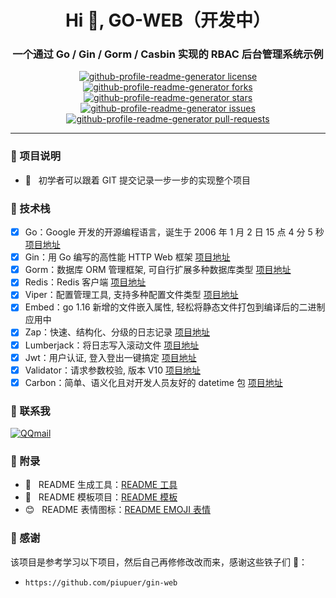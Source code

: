 <h1 align="center">Hi 👋, GO-WEB（开发中）</h1>
<h3 align="center">一个通过 Go / Gin / Gorm / Casbin 实现的 RBAC 后台管理系统示例</h3>
<p align="center">
<a href="https://github.com/goer3/go-web/blob/master/LICENSE" target="blank">
<img src="https://img.shields.io/github/license/goer3/go-web?style=flat-square" alt="github-profile-readme-generator license" />
</a>
<a href="https://github.com/goer3/go-web/fork" target="blank">
<img src="https://img.shields.io/github/forks/goer3/go-web?style=flat-square" alt="github-profile-readme-generator forks"/>
</a>
<a href="https://github.com/goer3/go-web/stargazers" target="blank">
<img src="https://img.shields.io/github/stars/goer3/go-web?style=flat-square" alt="github-profile-readme-generator stars"/>
</a>
<a href="https://github.com/goer3/go-web/issues" target="blank">
<img src="https://img.shields.io/github/issues/goer3/go-web?style=flat-square" alt="github-profile-readme-generator issues"/>
</a>
<a href="https://github.com/goer3/go-web/pulls" target="blank">
<img src="https://img.shields.io/github/issues-pr/goer3/go-web?style=flat-square" alt="github-profile-readme-generator pull-requests"/>
</a>
</p>

<hr>


### 🥳 项目说明

- 🤔 &nbsp; 初学者可以跟着 GIT 提交记录一步一步的实现整个项目

### 🔨 技术栈

- [x] Go：Google 开发的开源编程语言，诞生于 2006 年 1 月 2 日 15 点 4 分 5 秒 [项目地址](https://github.com/golang/go)
- [x] Gin：用 Go 编写的高性能 HTTP Web 框架 [项目地址](github.com/gin-gonic/gin)
- [x] Gorm：数据库 ORM 管理框架, 可自行扩展多种数据库类型 [项目地址](gorm.io/gorm)
- [x] Redis：Redis 客户端 [项目地址](https://github.com/redis/go-redis)
- [x] Viper：配置管理工具, 支持多种配置文件类型 [项目地址](github.com/spf13/viper)
- [x] Embed：go 1.16 新增的文件嵌入属性, 轻松将静态文件打包到编译后的二进制应用中
- [x] Zap：快速、结构化、分级的日志记录 [项目地址](go.uber.org/zap)
- [x] Lumberjack：将日志写入滚动文件 [项目地址](https://github.com/natefinch/lumberjack)
- [x] Jwt：用户认证, 登入登出一键搞定 [项目地址](github.com/appleboy/gin-jwt)
- [x] Validator：请求参数校验, 版本 V10 [项目地址](https://github.com/go-playground/validator)
- [x] Carbon：简单、语义化且对开发人员友好的 datetime 包 [项目地址](github.com/golang-module/carbon)

### 💬 联系我

[![QQmail](https://img.shields.io/badge/-1214966109@qq.com-006bed?style=flat-square&logo=Gmail&logoColor=white&link=mailto:1214966109@qq.com)](mailto:1214966109@qq.com)

### 📝 附录
- 🐒 &nbsp; README 生成工具：<a href="https://rahuldkjain.github.io/gh-profile-readme-generator/">README 工具</a>
- 🍁 &nbsp; README 模板项目：<a href="https://github.com/iuricode/readme-template">README 模板</a>
- 😊 &nbsp; README 表情图标：<a href="https://github.com/guodongxiaren/README/blob/master/emoji.md?tdsourcetag=s_pcqq_aiomsg">README EMOJI 表情</a>

### 🎉 感谢

该项目是参考学习以下项目，然后自己再修修改改而来，感谢这些铁子们 🌹：
- `https://github.com/piupuer/gin-web`
